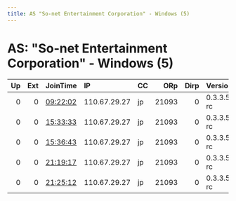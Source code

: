 ```yaml
---
title: AS "So-net Entertainment Corporation" - Windows (5)
---
```


# AS: "So-net Entertainment Corporation" - Windows (5)

|   Up |   Ext | JoinTime                                                                                            | IP           | CC   |   ORp |   Dirp | Version    | Contact   | Nickname   |   eFamMembers |
|-----:|------:|:----------------------------------------------------------------------------------------------------|:-------------|:-----|------:|-------:|:-----------|:----------|:-----------|--------------:|
|    0 |     0 | [09:22:02](https://metrics.torproject.org/rs.html#details/33C3844D73544251812F40EB9AEBE974BB587B5B) | 110.67.29.27 | jp   | 21093 |      0 | 0.3.3.5-rc | None      | default    |             1 |
|    0 |     0 | [15:33:33](https://metrics.torproject.org/rs.html#details/26054AB1D5204EE67C1CF49BAE366AB8002A1103) | 110.67.29.27 | jp   | 21093 |      0 | 0.3.3.5-rc | None      | default    |             1 |
|    0 |     0 | [15:36:43](https://metrics.torproject.org/rs.html#details/BB0FD0208CED48ED1DDA43A8C97F1F7D6D9229DE) | 110.67.29.27 | jp   | 21093 |      0 | 0.3.3.5-rc | None      | default    |             1 |
|    0 |     0 | [21:19:17](https://metrics.torproject.org/rs.html#details/485770E3891EEEA2692089DD84896F30DEE03CDD) | 110.67.29.27 | jp   | 21093 |      0 | 0.3.3.5-rc | None      | default    |             1 |
|    0 |     0 | [21:25:12](https://metrics.torproject.org/rs.html#details/C45603B9210AD8F326D71F94E192E6ABC0DF3A34) | 110.67.29.27 | jp   | 21093 |      0 | 0.3.3.5-rc | None      | default    |             1 |

